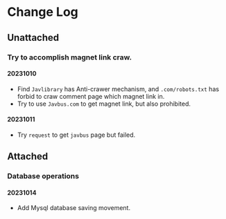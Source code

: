 # Change Log

## Unattached

### Try to accomplish magnet link craw.

#### 20231010

- Find `Javlibrary` has Anti-crawer mechanism, and `.com/robots.txt` has forbid to craw comment page which magnet link
  in.
- Try to use `Javbus.com` to get magnet link, but also prohibited.

#### 20231011

- Try `request` to get `javbus` page but failed.

## Attached

### Database operations

#### 20231014

- Add Mysql database saving movement.